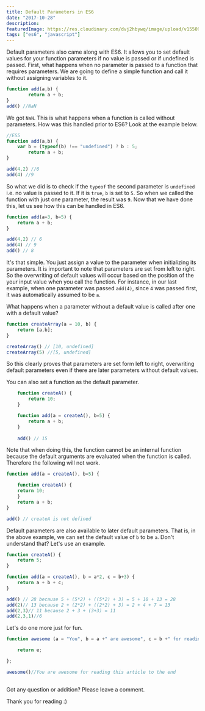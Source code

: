 ```yaml
---
title: Default Parameters in ES6
date: "2017-10-28"
description: 
featuredImage: https://res.cloudinary.com/dvj2hbywq/image/upload/v1550930072/potrait.jpg
tags: ["es6", "javascript"]
---
```


Default parameters also came along with ES6. It allows you to set default values for your function parameters if no value is passed or if undefined is passed. First, what happens when no parameter is passed to a function that requires parameters. We are going to define a simple function and call it without assigning variables to it.

```javascript
function add(a,b) {
        return a + b;  
}
add() //NaN
```
We got `NaN`. This is what happens when a function is called without parameters. How was this handled prior to ES6? Look at the example below.

```javascript
//ES5
function add(a,b) {
    var b = (typeof(b) !== "undefined") ? b : 5;
        return a + b; 
}

add(4,2) //6
add(4) //9
```

So what we did is to check if the `typeof` the second parameter is `undefined` i.e. no value is passed to it. If it is `true`, `b` is set to `5`. So when we called the function with just one parameter, the result was `9`. Now that we have done this, let us see how this can be handled in ES6.

```javascript
function add(a=3, b=5) {
    return a + b; 
}

add(4,2) // 6
add(4) // 9
add() // 8
```
It's that simple. You just assign a value to the parameter when initializing its parameters. 
It is important to note that parameters are set from left to right. So the overwriting of default values will occur based on the position of the your input value when you call the function. For instance, in our last example, when one parameter was passed `add(4)`, since `4` was passed first, it was automatically assumed to be `a`. 

What happens when a parameter without a default value is called after one with a default value?

```javascript
function createArray(a = 10, b) {
    return [a,b]; 
}

createArray() // [10, undefined]
createArray(5) //[5, undefined]
```
So this clearly proves that parameters are set form left to right, overwriting default parameters even if there are later parameters without default values.

You can also set a function as the default parameter.

```javascript
    function createA() {
        return 10;
    }

    function add(a = createA(), b=5) {
        return a + b; 
    }
    
    add() // 15
```
Note that when doing this, the function cannot be an internal function because the default arguments are evaluated when the function is called. Therefore the following will not work.

```javascript
function add(a = createA(), b=5) {

    function createA() {
    return 10;
    }
    return a + b; 
}

add() // createA is not defined
```
Default parameters are also available to later default parameters. That is, in the above example, we can set the default value of `b` to be `a`. Don't understand that? Let's use an example.


```javascript
function createA() {
    return 5;
}

function add(a = createA(), b = a*2, c = b+3) {
    return a + b + c; 
}

add() // 28 because 5 + (5*2) + ((5*2) + 3) = 5 + 10 + 13 = 28
add(2)// 13 because 2 + (2*2) + ((2*2) + 3) = 2 + 4 + 7 = 13
add(2,3)// 11 because 2 + 3 + (3+3) = 11
add(2,3,1)//6
```
Let's do one more just for fun.

```javascript
function awesome (a = "You", b = a +" are awesome", c = b +" for reading", d = c + " this article", e = d + " to the end" ){

    return e;

};

awesome()//You are awesome for reading this article to the end 
    
```
Got any question or addition? Please leave a comment.

Thank you for reading :)